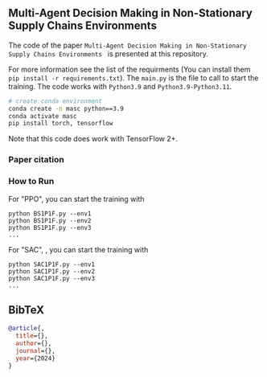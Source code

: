 ## Multi-Agent Decision Making in Non-Stationary Supply Chains Environments 

 The code of the paper `Multi-Agent Decision Making in Non-Stationary Supply Chains Environments ` is presented at this repository.

For more information see the list of the requirments (You can install them `pip install -r requirements.txt`). 
The `main.py` is the file to call to start the training. 
The code works with `Python3.9` and `Python3.9-Python3.11`. 
``` Bash
# create conda environment
conda create -n masc python==3.9
conda activate masc
pip install torch, tensorflow
```
Note that this code does work with TensorFlow 2+. 
### Paper citation

### How to Run
For "PPO", you can start the training with
```
python BS1P1F.py --env1
python BS1P1F.py --env2
python BS1P1F.py --env3
...
```

For "SAC", , you can start the training with
```
python SAC1P1F.py --env1
python SAC1P1F.py --env2
python SAC1P1F.py --env3
...
```


## BibTeX

```bibtex
@article{,
  title={},
  author={},
  journal={},
  year={2024}
}
```
